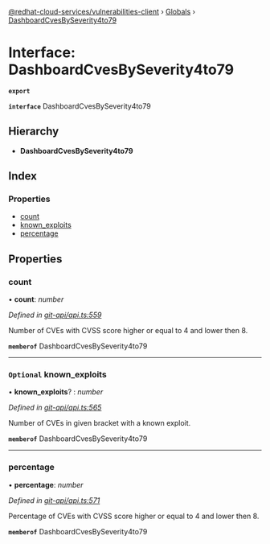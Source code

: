 [@redhat-cloud-services/vulnerabilities-client](../README.md) › [Globals](../globals.md) › [DashboardCvesBySeverity4to79](dashboardcvesbyseverity4to79.md)

# Interface: DashboardCvesBySeverity4to79

**`export`** 

**`interface`** DashboardCvesBySeverity4to79

## Hierarchy

* **DashboardCvesBySeverity4to79**

## Index

### Properties

* [count](dashboardcvesbyseverity4to79.md#count)
* [known_exploits](dashboardcvesbyseverity4to79.md#optional-known_exploits)
* [percentage](dashboardcvesbyseverity4to79.md#percentage)

## Properties

###  count

• **count**: *number*

*Defined in [git-api/api.ts:559](https://github.com/RedHatInsights/javascript-clients/blob/master/packages/vulnerabilities/git-api/api.ts#L559)*

Number of CVEs with CVSS score higher or equal to 4 and lower then 8.

**`memberof`** DashboardCvesBySeverity4to79

___

### `Optional` known_exploits

• **known_exploits**? : *number*

*Defined in [git-api/api.ts:565](https://github.com/RedHatInsights/javascript-clients/blob/master/packages/vulnerabilities/git-api/api.ts#L565)*

Number of CVEs in given bracket with a known exploit.

**`memberof`** DashboardCvesBySeverity4to79

___

###  percentage

• **percentage**: *number*

*Defined in [git-api/api.ts:571](https://github.com/RedHatInsights/javascript-clients/blob/master/packages/vulnerabilities/git-api/api.ts#L571)*

Percentage of CVEs with CVSS score higher or equal to 4 and lower then 8.

**`memberof`** DashboardCvesBySeverity4to79
